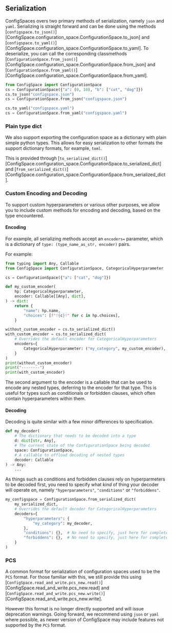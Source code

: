 ## Serialization

ConfigSpaces overs two primary methods of serialization, namely `json` and `yaml`.
Serializing is straight forward and can be done using the methods
[`configspace.to_json()`][ConfigSpace.configuration_space.ConfigurationSpace.to_json]
and [`configspace.to_yaml()`][ConfigSpace.configuration_space.ConfigurationSpace.to_yaml].
To deserialize, you can call the corresponding classmethods
[`ConfigurationSpace.from_json()`][ConfigSpace.configuration_space.ConfigurationSpace.from_json]
and [`ConfigurationSpace.from_yaml()`][ConfigSpace.configuration_space.ConfigurationSpace.from_yaml].

```python
from ConfigSpace import ConfigurationSpace
cs = ConfigurationSpace({"a": (0, 10), "b": ["cat", "dog"]})
cs.to_json("configspace.json")
cs = ConfigurationSpace.from_json("configspace.json")

cs.to_yaml("configspace.yaml")
cs = ConfigurationSpace.from_yaml("configspace.yaml")
```

### Plain type dict
We also support exporting the configuration space as a dictionary with plain simple python types.
This allows for easy serialization to other formats the support dictionary formats, for example, `toml`.

This is provided through [`to_serialized_dict()`][ConfigSpace.configuration_space.ConfigurationSpace.to_serialized_dict]
and [`from_serialized_dict()`][ConfigSpace.configuration_space.ConfigurationSpace.from_serialized_dict].

### Custom Encoding and Decoding
To support custom hyperparameters or various other purposes, we allow you to include custom methods
for encoding and decoding, based on the type encountered.

#### Encoding
For example, all serializing methods accept an `encoders=` parameter, which is a dictionary of
`type: (type_name_as_str, encoder)` pairs.

For example:
```python exec="True" source="material-block" result="python"
from typing import Any, Callable
from ConfigSpace import ConfigurationSpace, CategoricalHyperparameter

cs = ConfigurationSpace({"a": ["cat", "dog"]})

def my_custom_encoder(
    hp: CategoricalHyperparameter,
    encoder: Callable[[Any], dict],
) -> dict:
    return {
        "name": hp.name,
        "choices": [f"!{c}!" for c in hp.choices],
    }

without_custom_encoder = cs.to_serialized_dict()
with_custom_encoder = cs.to_serialized_dict(
    # Overrides the default encoder for CategoricalHyperparameters
    encoders={
        CategoricalHyperparameter: ("my_category", my_custom_encoder),
    }
)
print(without_custom_encoder)
print("--------")
print(with_custom_encoder)
```

The second argument to the encoder is a callable that can be used to encode any nested types,
deferring to the encoder for that type. This is useful for types such as conditionals or forbidden clauses,
which often contain hyperparameters within them.

#### Decoding
Decoding is quite similar with a few minor differences to specification.

```python
def my_decoder(
    # The dictionary that needs to be decoded into a type
    d: dict[str, Any],
    # The current state of the ConfigurationSpace being decoded
    space: ConfigurationSpace,
    # A callable to offload decoding of nested types
    decoder: Callable
) -> Any:
    ...
```

As things such as conditions and forbidden clauses rely on hyperparmeters to be decoded first,
you need to specify what _kind_ of thing your decoder will operate on,
namely `"hyperparameters"`, `"conditions"` or `"forbiddens"`.

```python
my_configspace = ConfigurationSpace.from_serialized_dict(
    my_serialized_dict,
    # Overrides the default decoder for CategoricalHyperparameters
    decoders={
        "hyperparameters": {
            "my_category": my_decoder,
        },
        "conditions": {},  # No need to specify, just here for completeness
        "forbiddens": {},  # No need to specify, just here for completeness
    }
)
```


### PCS
A common format for serialization of configuration spaces used to be the `PCS` format.
For those familiar with this, we still provide this using
[`ConfigSpace.read_and_write.pcs_new.read()`][ConfigSpace.read_and_write.pcs_new.read]
and [`ConfigSpace.read_and_write.pcs_new.write()`][ConfigSpace.read_and_write.pcs_new.write].

However this format is no longer directly supported and will issue deprecation warnings.
Going forward, we recommend using `json` or `yaml` where possible, as newer version of
ConfigSpace may include features not supported by the `PCS` format.
